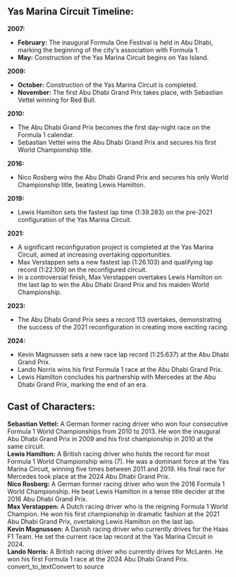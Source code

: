 ## **Yas Marina Circuit Timeline:**

**2007:**

* **February:** The inaugural Formula One Festival is held in Abu Dhabi, marking the beginning of the city's association with Formula 1\.  
* **May:** Construction of the Yas Marina Circuit begins on Yas Island.

**2009:**

* **October:** Construction of the Yas Marina Circuit is completed.  
* **November:** The first Abu Dhabi Grand Prix takes place, with Sebastian Vettel winning for Red Bull.

**2010:**

* The Abu Dhabi Grand Prix becomes the first day-night race on the Formula 1 calendar.  
* Sebastian Vettel wins the Abu Dhabi Grand Prix and secures his first World Championship title.

**2016:**

* Nico Rosberg wins the Abu Dhabi Grand Prix and secures his only World Championship title, beating Lewis Hamilton.

**2019:**

* Lewis Hamilton sets the fastest lap time (1:39.283) on the pre-2021 configuration of the Yas Marina Circuit.

**2021:**

* A significant reconfiguration project is completed at the Yas Marina Circuit, aimed at increasing overtaking opportunities.  
* Max Verstappen sets a new fastest lap (1:26.103) and qualifying lap record (1:22.109) on the reconfigured circuit.  
* In a controversial finish, Max Verstappen overtakes Lewis Hamilton on the last lap to win the Abu Dhabi Grand Prix and his maiden World Championship.

**2023:**

* The Abu Dhabi Grand Prix sees a record 113 overtakes, demonstrating the success of the 2021 reconfiguration in creating more exciting racing.

**2024:**

* Kevin Magnussen sets a new race lap record (1:25.637) at the Abu Dhabi Grand Prix.  
* Lando Norris wins his first Formula 1 race at the Abu Dhabi Grand Prix.  
* Lewis Hamilton concludes his partnership with Mercedes at the Abu Dhabi Grand Prix, marking the end of an era.

## **Cast of Characters:**

**Sebastian Vettel:** A German former racing driver who won four consecutive Formula 1 World Championships from 2010 to 2013\. He won the inaugural Abu Dhabi Grand Prix in 2009 and his first championship in 2010 at the same circuit.  
**Lewis Hamilton:** A British racing driver who holds the record for most Formula 1 World Championship wins (7). He was a dominant force at the Yas Marina Circuit, winning five times between 2011 and 2019\. His final race for Mercedes took place at the 2024 Abu Dhabi Grand Prix.  
**Nico Rosberg:** A German former racing driver who won the 2016 Formula 1 World Championship. He beat Lewis Hamilton in a tense title decider at the 2016 Abu Dhabi Grand Prix.  
**Max Verstappen:** A Dutch racing driver who is the reigning Formula 1 World Champion. He won his first championship in dramatic fashion at the 2021 Abu Dhabi Grand Prix, overtaking Lewis Hamilton on the last lap.  
**Kevin Magnussen:** A Danish racing driver who currently drives for the Haas F1 Team. He set the current race lap record at the Yas Marina Circuit in 2024\.  
**Lando Norris:** A British racing driver who currently drives for McLaren. He won his first Formula 1 race at the 2024 Abu Dhabi Grand Prix.  
convert\_to\_textConvert to source  
